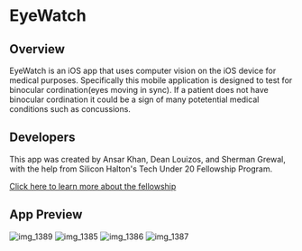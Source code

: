 # EyeWatch

## Overview
EyeWatch is an iOS app that uses computer vision on the iOS device for medical purposes. Specifically this mobile application is designed to test for binocular cordination(eyes moving in sync). If a patient does not have binocular cordination it could be a sign of many potetential medical conditions such as concussions.

## Developers

This app was created by Ansar Khan, Dean Louizos, and Sherman Grewal, with the help from Silicon Halton's Tech Under 20 Fellowship Program. 

[Click here to learn more about the fellowship](https://techundertwenty.com/fellowships/)

## App Preview

![img_1389](https://user-images.githubusercontent.com/31896750/44536166-d65f3080-a6c9-11e8-8c46-b5ae0006c390.jpg)
![img_1385](https://user-images.githubusercontent.com/31896750/44536260-0c9cb000-a6ca-11e8-8f2b-ff7a6a9f3739.PNG)
![img_1386](https://user-images.githubusercontent.com/31896750/44536837-58038e00-a6cb-11e8-85de-7173baec19cd.PNG)
![img_1387](https://user-images.githubusercontent.com/31896750/44536892-75d0f300-a6cb-11e8-8e1a-ba06b269f392.PNG)
